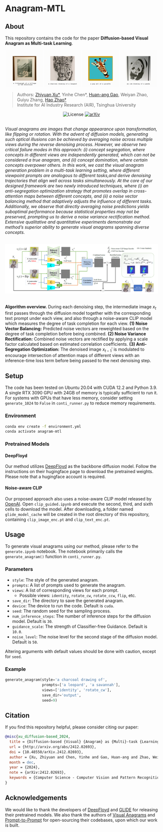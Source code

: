 # Anagram-MTL

## About

This repository contains the code for the paper **Diffusion-based Visual Anagram as Multi-task Learning**.

<p align="center">
  <img src="assets/village 00_00_00-00_00_30.gif" width="24%" style="max-width: 100%; height: auto;" />
  <img src="assets/leopard 00_00_00-00_00_30.gif" width="24%" style="max-width: 100%; height: auto;" />
  <img src="assets/giraffe 00_00_00-00_00_30.gif" width="24%" style="max-width: 100%; height: auto;" />
  <img src="assets/panda 00_00_00-00_00_30.gif" width="24%" style="max-width: 100%; height: auto;" />
</p>

> Authors: [Zhiyuan Xu\*](https://scholar.google.com/citations?user=oH8rT3AAAAAJ), Yinhe Chen\*, [Huan-ang Gao](https://c7w.tech/about/), Weiyan Zhao, Guiyu Zhang, [Hao Zhao†](https://sites.google.com/view/fromandto)\
> Institute for AI Industry Research (AIR), Tsinghua University

<div align="center">
  <img src="https://img.shields.io/github/license/Pixtella/Anagram-MTL" alt="License">
  <a href="https://arxiv.org/abs/2412.02693"><img alt='arXiv' src="https://img.shields.io/badge/arXiv-2412.02693-red"></a>
</div>

<br>

*Visual anagrams are images that change appearance upon transformation, like flipping or rotation. With the advent of diffusion models, generating such optical illusions can be achieved by averaging noise across multiple views during the reverse denoising process. However, we observe two critical failure modes in this approach: (i) concept segregation, where concepts in different views are independently generated, which can not be considered a true anagram, and (ii) concept domination, where certain concepts overpower others. In this work, we cast the visual anagram generation problem in a multi-task learning setting, where different viewpoint prompts are analogous to different tasks,and derive denoising trajectories that align well across tasks simultaneously. At the core of our designed framework are two newly introduced techniques, where (i) an anti-segregation optimization strategy that promotes overlap in cross-attention maps between different concepts, and (ii) a noise vector balancing method that adaptively adjusts the influence of different tasks. Additionally, we observe that directly averaging noise predictions yields suboptimal performance because statistical properties may not be preserved, prompting us to derive a noise variance rectification method. Extensive qualitative and quantitative experiments demonstrate our method’s superior ability to generate visual anagrams spanning diverse concepts.*

<br>

<div align="center">
  <img src="assets/method_over.png">
</div>

<br>

**Algorithm overview.** During each denoising step, the intermediate image $x_t$ first passes through the diffusion model together with the corresponding text prompt under each view, and also through a noise-aware CLIP model which measures the degree of task completion for each view. **(1) Noise Vector Balancing:** Predicted noise vectors are reweighted based on the degree of task completion before being combined. **(2) Noise Variance Rectification:** Combined noise vectors are rectified by applying a scale factor calculated based on estimated correlation coefficients. **(3) Anti-Segregation Optimization:** The denoised image $x_{t-1}'$ is modulated to encourage intersection of attention maps of different views with an inference-time loss term before being passed to the next denoising step.

## Setup

The code has been tested on Ubuntu 20.04 with CUDA 12.2 and Python 3.9. A single RTX 3090 GPU with 24GB of memory is typically sufficient to run it. For systems with GPUs that have less memory, consider setting `generate_1024` to `False` in `conti_runner.py` to reduce memory requirements.

### Environment

```bash
conda env create -f environment.yml
conda activate anagram-mtl
```

### Pretrained Models

#### DeepFloyd

Our method utilizes [DeepFloyd](https://huggingface.co/DeepFloyd/IF-I-XL-v1.0) as the backbone diffusion model. Follow the instructions on their hugingface page to download the pretrained weights. Please note that a hugingface account is required.

#### Noise-aware CLIP

Our proposed approach also uses a noise-aware CLIP model released by [OpenAI](https://github.com/openai/glide-text2im/blob/main/model-card.md). Open `clip_guided.ipynb` and execute the second, third, and sixth cells to download the model. After downloading, a folder named `glide_model_cache` will be created in the root directory of this repository, containing `clip_image_enc.pt` and `clip_text_enc.pt`.

## Usage

To generate visual anagrams using our method, please refer to the `generate.ipynb` notebook. The notebook primarily calls the `generate_anagram()` function in `conti_runner.py`. 

### Parameters

- `style`: The style of the generated anagram.
- `prompts`: A list of prompts used to generate the anagram.
- `views`: A list of corresponding views for each prompt.
  - Possible views: `identity`, `rotate_cw`, `rotate_ccw`, `flip`, etc.
- `save_dir`: The directory to save the generated anagram.
- `device`: The device to run the code. Default is `cuda`.
- `seed`: The random seed for the sampling process.
- `num_inference_steps`: The number of inference steps for the diffusion model. Default is `30`.
- `guidance_scale`: The strength of Classifier-free Guidance. Default is `10.0`.
- `noise_level`: The noise level for the second stage of the diffusion model. Default is `50`.

Altering arguments with default values should be done with caution, except for `seed`.

### Example

```python
generate_anagram(style='a charcoal drawing of', 
                 prompts=['a leopard', 'a savannah'],
                 views=['identity', 'rotate_cw'],
                 save_dir='output',
                 seed=9)
```


## Citation

If you find this repository helpful, please consider citing our paper:

```bibtex
@misc{xu_diffusion-based_2024,
  title = {Diffusion-based {Visual} {Anagram} as {Multi}-task {Learning}},
  url = {http://arxiv.org/abs/2412.02693},
  doi = {10.48550/arXiv.2412.02693},
  author = {Xu, Zhiyuan and Chen, Yinhe and Gao, Huan-ang and Zhao, Weiyan and Zhang, Guiyu and Zhao, Hao},
  month = dec,
  year = {2024},
  note = {arXiv:2412.02693},
  keywords = {Computer Science - Computer Vision and Pattern Recognition}
}
```

## Acknowledgements

We would like to thank the developers of [DeepFloyd](https://huggingface.co/DeepFloyd/IF-I-XL-v1.0) and [GLIDE](https://github.com/openai/glide-text2im/blob/main/model-card.md) for releasing their pretrained models. We also thank the authors of [Visual Anagrams](https://github.com/dangeng/visual_anagrams) and [Prompt-to-Prompt](https://github.com/google/prompt-to-prompt/) for open-sourcing their codebases, upon which our work is built.